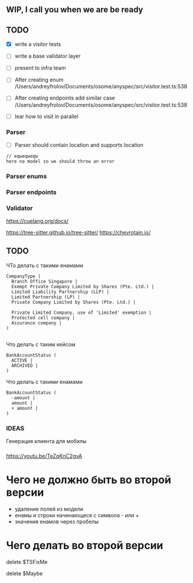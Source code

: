 [](https://astexplorer.net/)

## WIP, I call you when we are be ready 

## TODO

- [x] write a visitor tests
- [ ] write a base validator layer
- [ ] present to infra team
- [ ] After creating enum /Users/andreyfrolov/Documents/osome/anyspec/src/visitor.test.ts:538

- [ ] After creating endpoints add similar case /Users/andreyfrolov/Documents/osome/anyspec/src/visitor.test.ts:538
- [ ] lear how to visit in parallel

### Parser

- [ ] Parser should contain location and supports location 

```
// eqweqweqw
here no model so we should throw an error
```

### Parser enums

### Parser endpoints



### Validator


https://cuelang.org/docs/



https://tree-sitter.github.io/tree-sitter/
https://chevrotain.io/





## TODO

ЧТо делать с такими енамами

```
CompanyType (
  Branch Office Singapore |
  Exempt Private Company Limited by Shares (Pte. Ltd.) |
  Limited Liability Partnership (LLP) |
  Limited Partnership (LP) |
  Private Company Limited by Shares (Pte. Ltd.) |

  Private Limited Company, use of 'Limited' exemption |
  Protected cell company |
  Assurance company |
)


```

Что делать с таким кейсом

```
BankAccountStatus (
  ACTIVE |
  ARCHIVED |
)

```

Что делать с такими енамами


```
BankAccountStatus (
  -amount |
  amount |
  + amount |
)

```

### IDEAS

Генерация клиента для мобилы


###



https://youtu.be/TeZqKnC2gvA




# Чего не должно быть во второй версии

* удаление полей из модели
* енамы и строки начинающеся с символа - или +
* значения енамов через пробелы


# Чего делать во второй версии



delete $TSFixMe

delete $Maybe